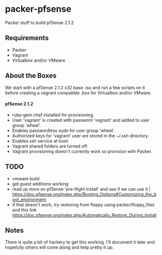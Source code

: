packer-pfsense
===========
Packer stuff to build pfSense 2.1.2

## Requirements
* Packer
* Vagrant
* Virtualbox and/or VMware

## About the Boxes
We start with a pfSense 2.1.2 x32 base .iso and run a few scripts on it before creating a vagrant compatible .box for Virtualbox and/or VMware.

#### pfSense 2.1.2
 - ruby-gem chef installed for provisioning.
 - User 'vagrant' is created with password 'vagrant' and added to user group 'wheel'.
 - Enables passwordless sudo for user group 'wheel'.
 - Authorized keys for 'vagrant' user are stored in the ~/.ssh directory.
 - Enables ssh service at boot.
 - Vagrant shared folders are turned off.
 - Vagrant provisioning doesn't currently work so provision with Packer.

## TODO
 - vmware build
 - get guest additions working
 - read up more on pfSense 'pre-flight install' and see if we can use it | https://doc.pfsense.org/index.php/Booting_Options#Customizing_the_boot_environment
 - if that doesn't work, try restoring from floppy using packer/floppy_files and this link https://doc.pfsense.org/index.php/Automatically_Restore_During_Install
 
## Notes
 There is quite a bit of hackery to get this working. I'll document it later and hopefully others will come along and help pretty it up.